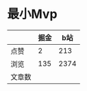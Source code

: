 # 最小Mvp

|        | 掘金 | b站  |
| ------ | ---- | ---- |
| 点赞   | 2    |  213   |
| 浏览   | 135    |  2374    |
| 文章数 |     |     |

